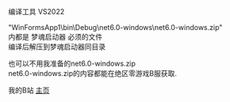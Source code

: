 编译工具 VS2022

"WinFormsApp1\bin\Debug\net6.0-windows\net6.0-windows.zip"  
内都是 梦魂启动器 必须的文件  
编译后解压到梦魂启动器同目录  
  
也可以不用我准备的net6.0-windows.zip  
net6.0-windows.zip的内容都能在绝区零游戏B服获取.  
  
  
  
我的B站 [主页](https://space.bilibili.com/3808570)
